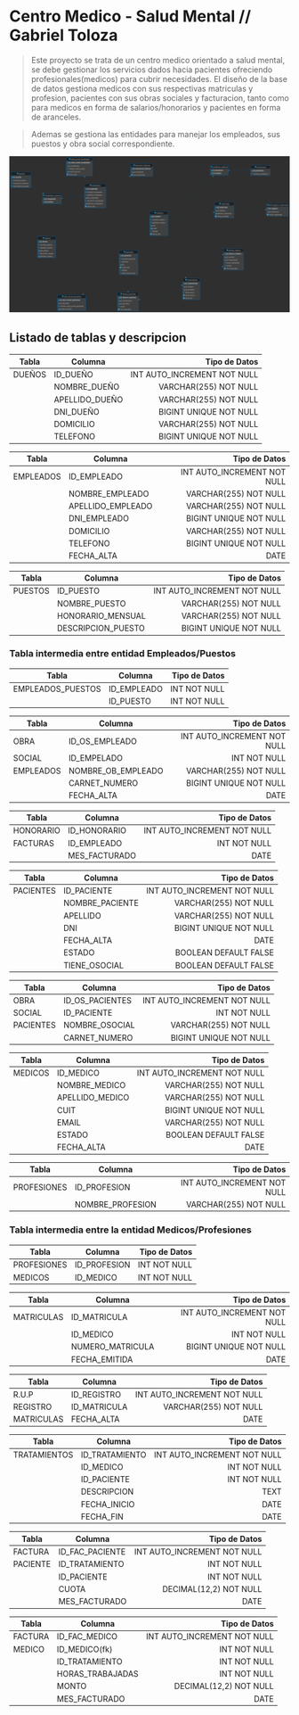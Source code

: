 # Centro Medico - Salud Mental // Gabriel Toloza

> Este proyecto se trata de un centro medico orientado a salud mental, se debe gestionar los servicios dados hacia pacientes ofreciendo profesionales(medicos) para cubrir necesidades. El diseño de la base de datos gestiona medicos con sus respectivas matriculas y profesion, pacientes con sus obras sociales y facturacion, tanto como para medicos en forma de salarios/honorarios y pacientes en forma de aranceles. 

> Ademas se gestiona las entidades para manejar los empleados, sus puestos y obra social correspondiente.

> 


![Centro Medico - Saludo Mental](https://github.com/ToxicBlood2023/centro_medico-Gabriel-Toloza/blob/main/centro_medico.png)



## Listado de tablas y descripcion

| Tabla         | Columna           | Tipo de Datos                         |
| ------------- | ----------------- |                                  ---: |
| DUEÑOS        | ID_DUEÑO          | INT AUTO_INCREMENT NOT NULL           |
|               | NOMBRE_DUEÑO      | VARCHAR(255) NOT NULL                 |
|               | APELLIDO_DUEÑO    | VARCHAR(255) NOT NULL                 |
|               | DNI_DUEÑO         | BIGINT UNIQUE NOT NULL                |
|               | DOMICILIO         | VARCHAR(255) NOT NULL                 |
|               | TELEFONO          | BIGINT UNIQUE NOT NULL                |


| Tabla         | Columna           | Tipo de Datos                         |
| ------------- | ----------------- |                                  ---: |
| EMPLEADOS     | ID_EMPLEADO       | INT AUTO_INCREMENT NOT NULL           |
|               | NOMBRE_EMPLEADO   | VARCHAR(255) NOT NULL                 |
|               | APELLIDO_EMPLEADO | VARCHAR(255) NOT NULL                 |
|               | DNI_EMPLEADO      | BIGINT UNIQUE NOT NULL                |
|               | DOMICILIO         | VARCHAR(255) NOT NULL                 |
|               | TELEFONO          | BIGINT UNIQUE NOT NULL                |
|               | FECHA_ALTA        | DATE                                  |


| Tabla         | Columna            | Tipo de Datos                         |
| ------------- | ------------------ |                                  ---: |
| PUESTOS       | ID_PUESTO          | INT AUTO_INCREMENT NOT NULL           |
|               | NOMBRE_PUESTO      | VARCHAR(255) NOT NULL                 |
|               | HONORARIO_MENSUAL  | VARCHAR(255) NOT NULL                 |
|               | DESCRIPCION_PUESTO | BIGINT UNIQUE NOT NULL                |

### Tabla intermedia entre entidad Empleados/Puestos

| Tabla             | Columna            | Tipo de Datos                |
| ----------------- | ------------------ |                         ---: |
| EMPLEADOS_PUESTOS | ID_EMPLEADO        | INT NOT NULL                 |
|                   | ID_PUESTO          | INT NOT NULL                 |



| Tabla         | Columna            | Tipo de Datos                         |
| ------------- | ------------------ |                                  ---: |
| OBRA          | ID_OS_EMPLEADO     | INT AUTO_INCREMENT NOT NULL           |
| SOCIAL        | ID_EMPELADO        | INT NOT NULL                          |
| EMPLEADOS     | NOMBRE_OB_EMPLEADO | VARCHAR(255) NOT NULL                 |
|               | CARNET_NUMERO      | BIGINT UNIQUE NOT NULL                |
|               | FECHA_ALTA         | DATE                                  |



| Tabla         | Columna           | Tipo de Datos                         |
| ------------- | ----------------- |                                  ---: |
| HONORARIO     | ID_HONORARIO      | INT AUTO_INCREMENT NOT NULL           |
| FACTURAS      | ID_EMPLEADO       | INT NOT NULL                          |
|               | MES_FACTURADO     | DATE                                  |



| Tabla         | Columna           | Tipo de Datos                         |
| ------------- | ----------------- |                                  ---: |
| PACIENTES     | ID_PACIENTE       | INT AUTO_INCREMENT NOT NULL           |
|               | NOMBRE_PACIENTE   | VARCHAR(255) NOT NULL                 |
|               | APELLIDO          | VARCHAR(255) NOT NULL                 |
|               | DNI               | BIGINT UNIQUE NOT NULL                |
|               | FECHA_ALTA        | DATE                                  |
|               | ESTADO            | BOOLEAN DEFAULT FALSE                 |
|               | TIENE_OSOCIAL     | BOOLEAN DEFAULT FALSE                 |


| Tabla         | Columna           | Tipo de Datos                         |
| ------------- | ----------------- |                                  ---: |
| OBRA          | ID_OS_PACIENTES   | INT AUTO_INCREMENT NOT NULL           |
| SOCIAL        | ID_PACIENTE       | INT NOT NULL                 |
| PACIENTES     | NOMBRE_OSOCIAL    | VARCHAR(255) NOT NULL                 |
|               | CARNET_NUMERO     | BIGINT UNIQUE NOT NULL                |



| Tabla         | Columna           | Tipo de Datos                         |
| ------------- | ----------------- |                                  ---: |
| MEDICOS       | ID_MEDICO         | INT AUTO_INCREMENT NOT NULL           |
|               | NOMBRE_MEDICO     | VARCHAR(255) NOT NULL                 |
|               | APELLIDO_MEDICO   | VARCHAR(255) NOT NULL                 |
|               | CUIT              | BIGINT UNIQUE NOT NULL                |
|               | EMAIL             | VARCHAR(255) NOT NULL                 |
|               | ESTADO            | BOOLEAN DEFAULT FALSE                 |
|               | FECHA_ALTA        | DATE                                  |



| Tabla         | Columna           | Tipo de Datos                         |
| ------------- | ----------------- |                                  ---: |
| PROFESIONES   | ID_PROFESION      | INT AUTO_INCREMENT NOT NULL           |
|               | NOMBRE_PROFESION  | VARCHAR(255) NOT NULL                 |

### Tabla intermedia entre la entidad Medicos/Profesiones

| Tabla         | Columna           | Tipo de Datos                         |
| ------------- | ----------------- |                                  ---: |
| PROFESIONES   | ID_PROFESION      | INT NOT NULL                          |
| MEDICOS       | ID_MEDICO         | INT NOT NULL                          |



| Tabla         | Columna           | Tipo de Datos                         |
| ------------- | ----------------- |                                  ---: |
| MATRICULAS    | ID_MATRICULA      | INT AUTO_INCREMENT NOT NULL           |
|               | ID_MEDICO         | INT NOT NULL                          |
|               | NUMERO_MATRICULA  | BIGINT UNIQUE NOT NULL                |
|               | FECHA_EMITIDA     | DATE                                  |



| Tabla         | Columna           | Tipo de Datos                         |
| ------------- | ----------------- |                                  ---: |
| R.U.P         | ID_REGISTRO       | INT AUTO_INCREMENT NOT NULL           |
| REGISTRO      | ID_MATRICULA      | VARCHAR(255) NOT NULL                 |
| MATRICULAS    | FECHA_ALTA        | DATE                                  |




| Tabla         | Columna           | Tipo de Datos                         |
| ------------- | ----------------- |                                  ---: |
| TRATAMIENTOS  | ID_TRATAMIENTO    | INT AUTO_INCREMENT NOT NULL           |
|               | ID_MEDICO         | INT NOT NULL                          |
|               | ID_PACIENTE       | INT NOT NULL                          |
|               | DESCRIPCION       | TEXT                                  |
|               | FECHA_INICIO      | DATE                                  |
|               | FECHA_FIN         | DATE                                  |



| Tabla         | Columna           | Tipo de Datos                         |
| ------------- | ----------------- |                                  ---: |
| FACTURA       | ID_FAC_PACIENTE   | INT AUTO_INCREMENT NOT NULL           |
| PACIENTE      | ID_TRATAMIENTO    | INT NOT NULL                          |
|               | ID_PACIENTE       | INT NOT NULL                          |
|               | CUOTA             | DECIMAL(12,2) NOT NULL                |
|               | MES_FACTURADO     | DATE                                  |




| Tabla         | Columna           | Tipo de Datos                         |
| ------------- | ----------------- |                                  ---: |
| FACTURA       | ID_FAC_MEDICO     | INT AUTO_INCREMENT NOT NULL           |
| MEDICO        | ID_MEDICO(fk)     | INT NOT NULL                          |
|               | ID_TRATAMIENTO    | INT NOT NULL                          |
|               | HORAS_TRABAJADAS  | INT NOT NULL                          |
|               | MONTO             | DECIMAL(12,2) NOT NULL                |
|               | MES_FACTURADO     | DATE                                  |